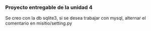 ### Proyecto entregable de la unidad 4
Se creo con la db sqlite3, si se desea trabajar con mysql, alternar el comentario en misitio/setting.py